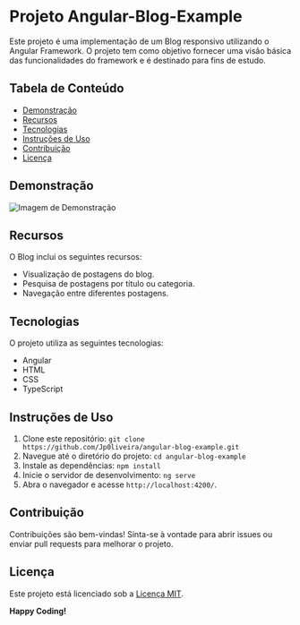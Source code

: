 # Projeto Angular-Blog-Example
<!--- 
    João Paulo Oliveira
    JpOliveira
    Ciência da Computação
    Web Developer
    Desenvolvedor Web
    desenvolvedor java
    full stack
    UFPA
--->

Este projeto é uma implementação de um Blog responsivo utilizando o Angular Framework. O projeto tem como objetivo fornecer uma visão básica das funcionalidades do framework e é destinado para fins de estudo.

## Tabela de Conteúdo

- [Demonstração](#demonstração)
- [Recursos](#recursos)
- [Tecnologias](#tecnologias)
- [Instruções de Uso](#instruções-de-uso)
- [Contribuição](#contribuição)
- [Licença](#licença)

## Demonstração
![Imagem de Demonstração](https://github.com/Jp0liveira/angular-blog-example/assets/106454449/bbe7e04b-c9bd-4540-8355-0638db6e2522)

## Recursos

O Blog inclui os seguintes recursos:

- Visualização de postagens do blog.
- Pesquisa de postagens por título ou categoria.
- Navegação entre diferentes postagens.

## Tecnologias

O projeto utiliza as seguintes tecnologias:

- Angular
- HTML
- CSS
- TypeScript

## Instruções de Uso

1. Clone este repositório: `git clone https://github.com/Jp0liveira/angular-blog-example.git`
2. Navegue até o diretório do projeto: `cd angular-blog-example`
3. Instale as dependências: `npm install`
4. Inicie o servidor de desenvolvimento: `ng serve`
5. Abra o navegador e acesse `http://localhost:4200/`.

## Contribuição

Contribuições são bem-vindas! Sinta-se à vontade para abrir issues ou enviar pull requests para melhorar o projeto.

## Licença

Este projeto está licenciado sob a [Licença MIT](LICENSE).

**Happy Coding!**
